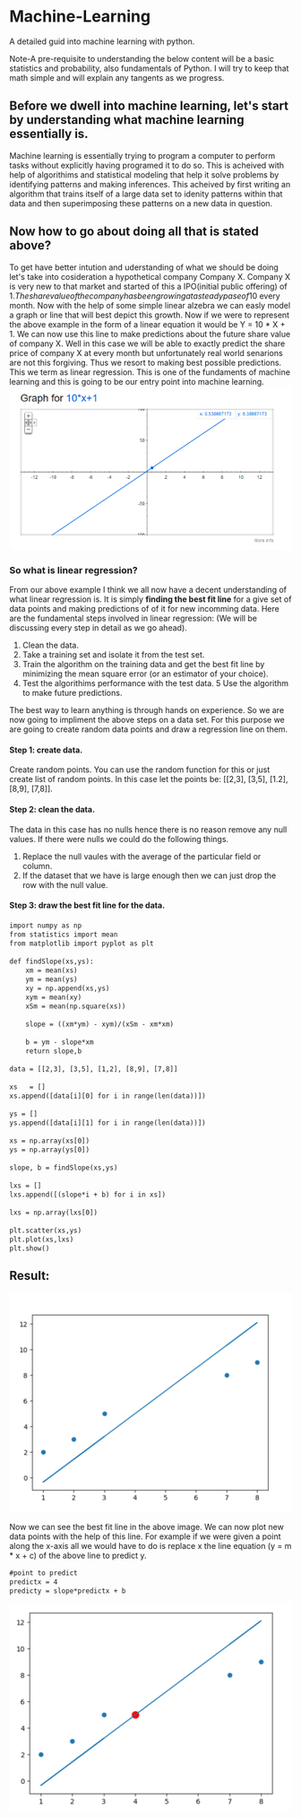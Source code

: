 # Machine-Learning
A detailed guid into machine learning with python.

Note-A pre-requisite to understanding the below content will be a basic statistics and probability, also fundamentals of Python. I will try to keep that math simple and will explain any tangents as we progress. 

## Before we dwell into machine learning, let's start by understanding what machine learning essentially is.

  Machine learning is essentially trying to program a computer to perform tasks without explicitly having programed it to do so. This is acheived with help of algorithims and statistical modeling that help it solve problems by identifying patterns and making inferences. 
  This acheived by first writing an algorithm that trains itself of a large data set to idenity patterns within that data and then superimposing these patterns on a new data in question. 
  
## Now how to go about doing all that is stated above?

  To get have better intution and uderstanding of what we should be doing let's take into cosideration a hypothetical company Company X. Company X is very new to that market and started of this a IPO(initial public offering) of 1$. The share value of the company has been growing at a steady pase of 10$ every month. Now with the help of some simple linear alzebra we can easly model a graph or line that will best depict this growth. Now if we were to represent the above example in the form of a linear equation it would be Y = 10 * X + 1. We can now use this line to make predictions about the future share value of company X. Well in this case we will be able to exactly predict the share price of company X at every month but unfortunately real world senarions are not this forgiving. Thus we resort to making best possible predictions. This we term as linear regression. This is one of the fundaments of machine learning and this is going to be our entry point into machine learning.  
![alt text](images/yx10.png) <!-- .element height="50%" width="50%" -->
  
### So what is linear regression?

  From our above example I think we all now have a decent understanding of what linear regression is. It is simply **finding the best fit line** for a give set of data points and making predictions of of it for new incomming data.
  Here are the fundamental steps involved in linear regression: (We will be discussing every step in detail as we go ahead).
  1. Clean the data.
  2. Take a training set and isolate it from the test set.
  3. Train the algorithm on the training data and get the best fit line by minimizing the mean square error (or an estimator of your choice).
  4. Test the algorithims performance with the test data. 
  5 Use the algorithm to make future predictions.
  
The best way to learn anything is through hands on experience. So we are now going to impliment the above steps on a data set. For this purpose we are going to create random data points and draw a regression line on them. 

#### Step 1: create data.
  Create random points. You can use the random function for this or just create list of random points. In this case let the points be:
  [[2,3], [3,5], [1.2], [8,9], [7,8]].
#### Step 2: clean the data.
  The data in this case has no nulls hence there is no reason remove any null values. If there were nulls we could do the following things. 
  1. Replace the null vaules with the average of the particular field or column.
  2. If the dataset that we have is large enough then we can just drop the row with the null value.
#### Step 3: draw the best fit line for the data.
  ```
  import numpy as np
  from statistics import mean
  from matplotlib import pyplot as plt

  def findSlope(xs,ys):
      xm = mean(xs)
      ym = mean(ys)
      xy = np.append(xs,ys)
      xym = mean(xy)
      xSm = mean(np.square(xs))

      slope = ((xm*ym) - xym)/(xSm - xm*xm)

      b = ym - slope*xm
      return slope,b

  data = [[2,3], [3,5], [1,2], [8,9], [7,8]]

  xs   = []
  xs.append([data[i][0] for i in range(len(data))])

  ys = []
  ys.append([data[i][1] for i in range(len(data))])

  xs = np.array(xs[0])
  ys = np.array(ys[0])

  slope, b = findSlope(xs,ys)

  lxs = []
  lxs.append([(slope*i + b) for i in xs])

  lxs = np.array(lxs[0])

  plt.scatter(xs,ys)
  plt.plot(xs,lxs)
  plt.show()
```
## Result:
![alt text](images/regressionLine.png) <!-- .element height="50%" width="50%" -->

Now we can see the best fit line in the above image. We can now plot new data points with the help of this line. For example if we were given a point along the x-axis all we would have to do is replace x the line equation (y = m * x + c) of the above line to predict y.

```
#point to predict
predictx = 4
predicty = slope*predictx + b
```
![alt text](images/regressionLinePredict.png) <!-- .element height="50%" width="50%" -->


